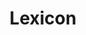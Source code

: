 ---
word: "true"

title: "Lexicon"

categories: ['']

tags: ['Lexicon']

arwords: 'المعجم'

arexps: []

enwords: ['Lexicon']

enexps: []

arlexicons: 'أ'

enlexicons: 'L'

authors: ['Ruqayya Roshdy']

translators: ['']

citations: 'مقدمة في حوسبة اللغة العربية'

sources: 'مركز الملك عبدالله بن عبدالعزيز الدولي لخدمة اللغة العربية'

slug: ""
---